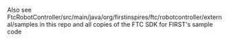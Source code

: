 Also see FtcRobotController/src/main/java/org/firstinspires/ftc/robotcontroller/external/samples in this repo and all copies of the FTC SDK for FIRST's sample code

